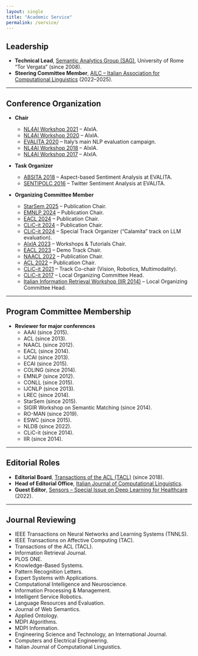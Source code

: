 ```yaml
---
layout: single
title: "Academic Service"
permalink: /service/
---
```


## Leadership
- **Technical Lead**, [Semantic Analytics Group (SAG)](http://sag.art.uniroma2.it/), University of Rome “Tor Vergata” (since 2008).  
- **Steering Committee Member**, [AILC – Italian Association for Computational Linguistics](https://www.ai-lc.it/en/association/) (2022–2025).  

---

## Conference Organization
- **Chair**
  - [NL4AI Workshop 2021](http://ceur-ws.org/Vol-3015) – AIxIA.  
  - [NL4AI Workshop 2020](http://ceur-ws.org/Vol-2735) – AIxIA.  
  - [EVALITA 2020](http://ceur-ws.org/Vol-2765) – Italy’s main NLP evaluation campaign.  
  - [NL4AI Workshop 2018](http://ceur-ws.org/Vol-2244) – AIxIA.  
  - [NL4AI Workshop 2017](http://ceur-ws.org/Vol-1983) – AIxIA.  

- **Task Organizer**
  - [ABSITA 2018](http://sag.art.uniroma2.it/absita/) – Aspect-based Sentiment Analysis at EVALITA.  
  - [SENTIPOLC 2016](http://www.di.unito.it/~tutreeb/sentipolc-evalita16/) – Twitter Sentiment Analysis at EVALITA.  

- **Organizing Committee Member**
  - [StarSem 2025](https://starsem2025.github.io/) – Publication Chair.  
  - [EMNLP 2024](https://2024.emnlp.org/organization/) – Publication Chair.  
  - [EACL 2024](https://2024.eacl.org/committees/organization/) – Publication Chair.  
  - [CLiC-it 2024](https://clic2024.ilc.cnr.it/organization/) – Publication Chair.  
  - [CLiC-it 2024](https://clic2024.ilc.cnr.it/) – Special Track Organizer (“Calamita” track on LLM evaluation).  
  - [AIxIA 2023](https://www.aixia2023.cnr.it/call/workshops) – Workshops & Tutorials Chair.  
  - [EACL 2023](https://2023.eacl.org/committees/organization/) – Demo Track Chair.  
  - [NAACL 2022](https://2022.naacl.org/committees/organization/) – Publication Chair.  
  - [ACL 2022](https://www.2022.aclweb.org/organisers) – Publication Chair.  
  - [CLiC-it 2021](http://ceur-ws.org/Vol-3033/xpreface.pdf) – Track Co-chair (Vision, Robotics, Multimodality).  
  - [CLiC-it 2017](http://sag.art.uniroma2.it/clic2017) – Local Organizing Committee Head.  
  - [Italian Information Retrieval Workshop (IIR 2014)](http://iir2014.uniroma2.it/) – Local Organizing Committee Head.  

---

## Program Committee Membership
- **Reviewer for major conferences**
  - AAAI (since 2015).  
  - ACL (since 2013).  
  - NAACL (since 2012).  
  - EACL (since 2014).  
  - IJCAI (since 2013).  
  - ECAI (since 2015).  
  - COLING (since 2014).  
  - EMNLP (since 2012).  
  - CONLL (since 2015).  
  - IJCNLP (since 2013).  
  - LREC (since 2014).  
  - StarSem (since 2015).  
  - SIGIR Workshop on Semantic Matching (since 2014).  
  - RO-MAN (since 2019).  
  - ESWC (since 2015).  
  - NLDB (since 2022).  
  - CLiC-it (since 2014).  
  - IIR (since 2014).  

---

## Editorial Roles
- **Editorial Board**, [Transactions of the ACL (TACL)](https://transacl.org/) (since 2018).  
- **Head of Editorial Office**, [Italian Journal of Computational Linguistics](http://www.aaccademia.it/elenco-libri?aaidriv=3).  
- **Guest Editor**, [Sensors – Special Issue on Deep Learning for Healthcare](https://www.mdpi.com/journal/sensors/special_issues/Deep_Learning_Healthcare_Sensors) (2022).  

---

## Journal Reviewing
- IEEE Transactions on Neural Networks and Learning Systems (TNNLS).  
- IEEE Transactions on Affective Computing (TAC).  
- Transactions of the ACL (TACL).  
- Information Retrieval Journal.  
- PLOS ONE.  
- Knowledge-Based Systems.  
- Pattern Recognition Letters.  
- Expert Systems with Applications.  
- Computational Intelligence and Neuroscience.  
- Information Processing & Management.  
- Intelligent Service Robotics.  
- Language Resources and Evaluation.  
- Journal of Web Semantics.  
- Applied Ontology.  
- MDPI Algorithms.  
- MDPI Information.  
- Engineering Science and Technology, an International Journal.  
- Computers and Electrical Engineering.  
- Italian Journal of Computational Linguistics.  